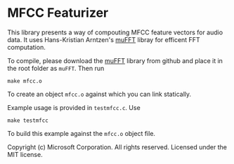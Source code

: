 # MFCC Featurizer

This library presents a way of compouting MFCC feature vectors for audio data. It uses Hans-Kristian Arntzen's [muFFT](https://github.com/Themaister/muFFT) libray for efficent FFT computation.

To compile, please download the [muFFT](https://github.com/Themaister/muFFT) library from github and place it in the root folder as `muFFT`. Then run

    make mfcc.o

To create an object `mfcc.o` against which you can link statically.

Example usage is provided in `testmfcc.c`. Use 

    make testmfcc

To build this example against the `mfcc.o` object file.

Copyright (c) Microsoft Corporation. All rights reserved.
Licensed under the MIT license.